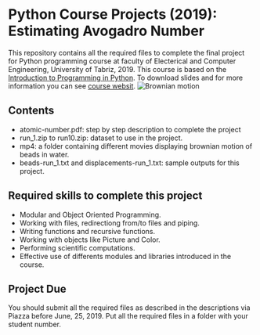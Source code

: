 # Python Course Projects (2019): Estimating Avogadro Number
This repository contains all the required files to complete the final project for Python programming course at faculty of Electerical and Computer Engineering, University of Tabriz, 2019.
This course is based on the [Introduction to Programming in Python](https://introcs.cs.princeton.edu/python/home/). To download slides and for more information you can see [course websit](http://www.snrazavi.ir/python-2019/).
![Brownian motion](Python-Project.gif)

## Contents
* atomic-number.pdf: step by step description to complete the project
* run_1.zip to run10.zip: dataset to use in the project.
* mp4: a folder containing different movies displaying brownian motion of beads in water.
* beads-run_1.txt and displacements-run_1.txt: sample outputs for this project.

## Required skills to complete this project
* Modular and Object Oriented Programming.
* Working with files, redirectiong from/to files and piping.
* Writing functions and recursive functions.
* Working with objects like Picture and Color.
* Performing scientific computations.
* Effective use of differents modules and libraries introduced in the course.

## Project Due
You should submit all the required files as described in the descriptions via Piazza before June, 25, 2019. Put all the required files in a folder with your student number.
